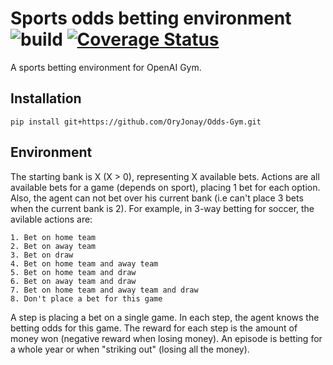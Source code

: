 # Sports odds betting environment ![build](https://github.com/OryJonay/Odds-Gym/workflows/build/badge.svg) [![Coverage Status](https://coveralls.io/repos/github/OryJonay/Odds-Gym/badge.svg?branch=master)](https://coveralls.io/github/OryJonay/Odds-Gym?branch=master)
A sports betting environment for OpenAI Gym.

## Installation

    pip install git+https://github.com/OryJonay/Odds-Gym.git

## Environment

The starting bank is X (X > 0), representing X available bets.
Actions are all available bets for a game (depends on sport), placing 1 bet for each option. Also, the agent can not bet over his current bank (i.e can't place 3 bets when the current bank is 2).
For example, in 3-way betting for soccer, the avilable actions are:

    1. Bet on home team
    2. Bet on away team
    3. Bet on draw
    4. Bet on home team and away team
    5. Bet on home team and draw
    6. Bet on away team and draw
    7. Bet on home team and away team and draw
    8. Don't place a bet for this game

A step is placing a bet on a single game. In each step, the agent knows the betting odds for this game.
The reward for each step is the amount of money won (negative reward when losing money).
An episode is betting for a whole year or when "striking out" (losing all the money).
